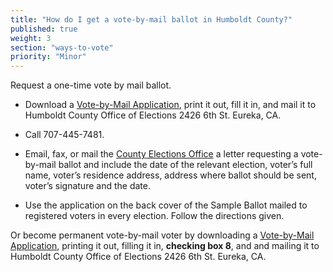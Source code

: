```yaml
---
title: "How do I get a vote-by-mail ballot in Humboldt County?"
published: true
weight: 3
section: "ways-to-vote"
priority: "Minor"
---
```


Request a one-time vote by mail ballot.  

- Download a [Vote-by-Mail Application](https://humboldtgov.org/DocumentCenter/View/56273), print it out, fill it in, and mail it to Humboldt County Office of Elections 2426 6th St. Eureka, CA.  

- Call 707-445-7481.  

- Email, fax, or mail the [County Elections Office](#section-election-office-contact) a letter requesting a vote-by-mail ballot and include the date of the relevant election, voter’s full name, voter’s residence address, address where ballot should be sent, voter’s signature and the date.  

- Use the application on the back cover of the Sample Ballot mailed to registered voters in every election. Follow the directions given.  

Or become permanent vote-by-mail voter by downloading a [Vote-by-Mail Application](https://humboldtgov.org/DocumentCenter/View/56273), printing it out, filling it in, **checking box 8**, and and mailing it to Humboldt County Office of Elections 2426 6th St. Eureka, CA.  
